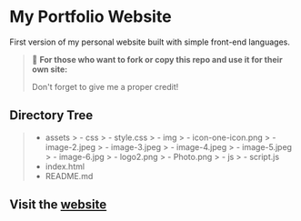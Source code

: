 # My Portfolio Website

First version of my personal website built with simple front-end languages.

> 📢 **For those who want to fork or copy this repo and use it for their own site:**
>
> Don't forget to give me a proper credit!

## Directory Tree

> - assets
    > - css
        > - style.css
    > - img
        > - icon-one-icon.png
        > - image-2.jpeg
        > - image-3.jpeg
        > - image-4.jpeg
        > - image-5.jpeg
        > - image-6.jpg
        > - logo2.png
        > - Photo.png
    > - js
        > - script.js
> - index.html
> - README.md

## Visit the [website](https://codadept.github.io/portfolio/)
